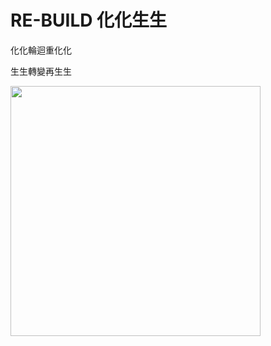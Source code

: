# RE-BUILD 化化生生

化化輪迴重化化

生生轉變再生生


<img src="https://github.com/zmk5566/Re-build/assets/98451647/de2f92cb-dd0c-4146-98b3-de386ae1a468" width="400"/>

